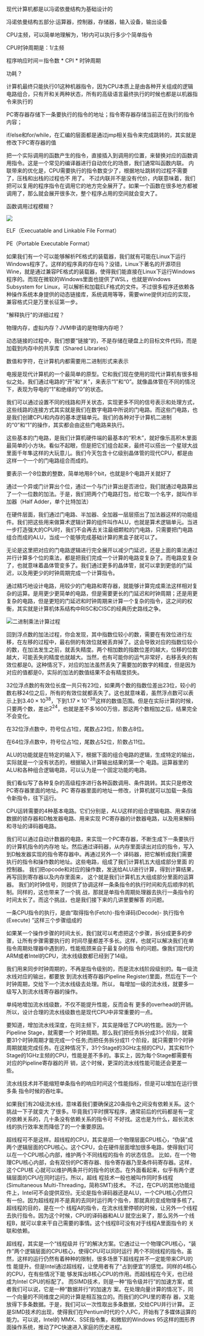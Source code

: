 
现代计算机都是以冯诺依曼结构为基础设计的

冯诺依曼结构五部分:运算器，控制器，存储器，输入设备，输出设备

CPU主频，可以简单地理解为，1秒内可以执行多少个简单指令

CPU时钟周期是：1/主频

程序响应时间＝指令数 * CPI * 时钟周期

功耗？

计算机最终只能执行01这种机器指令，因为CPU本质上是由各种开关组成的逻辑电路组合，只有开和关两种状态，所有的高级语言最终执行的时候也都是以机器指令来执行的

PC寄存器存储下一条要执行的指令的地址；指令寄存器存储当前正在执行的指令内容；

if/else和for/while，在汇编的层面都是通过jmp相关指令来完成跳转的，其实就是修改下PC寄存器的值

把一个实际调用的函数产生的指令，直接插入到调用的位置，来替换对应的函数调用指令。这是一个常见的编译器进行自动优化的场景，我们通常叫函数内联。
内联带来的优化是，CPU需要执行的指令数变少了，根据地址跳转的过程不需要了，压栈和出栈的过程也不 用了。
不过内联并不是没有代价，内联意味着，我们把可以复用的程序指令在调用它的地方完全展开了。如果一个函数在很多地方都被调用了，那么就会展开很多次，整个程序占用的空间就会变大了。

函数调用过程模糊？

![](https://fanchaoo-notebook.oss-cn-beijing.aliyuncs.com/img/WX20191009-105327@2x.png)

ELF（Execuatable and Linkable File Format）

PE（Portable Executable Format）

如果我们有一个可以能够解析PE格式的装载器，我们就有可能在Linux下运行Windows程序了。这样的程序真的存在吗？没错，Linux下著名的开源项目Wine，就是通过兼容PE格式的装载器，使得我们能直接在Linux下运行Windows程序的。而现在微软的Windows里面也提供了WSL，也就是Windows Subsystem for Linux，可以解析和加载ELF格式的文件。不过很多程序还依赖各种操作系统本身提供的动态链接库，系统调用等等，需要wine提供对应的实现，兼容格式只是万里长征第一步。


"解释执行"的详细过程？

物理内存，虚拟内存？JVM申请的是物理内存吧？

动态链接的过程中，我们想要“链接”的，不是存储在硬盘上的目标文件代码，而是加载到内存中的共享库（Shared Libraries）


数值和字符，在计算机内都需要用二进制形式来表示

电报是现代计算机的一个最简单的原型。它和我们现在使用的现代计算机有很多相似之处。我们通过电路的“开”和“关”，来表示“1”和“0”。就像晶体管在不同的情况下，表现为导电的“1”和绝缘的“0”的状态。

我们可以通过设置不同的线路和开关状态，实现更多不同的信号表示和处理方式，这些线路的连接方式其实就是我们在数字电路中所说的门电路。而这些门电路，也是我们创建CPU和内存的基本逻辑单元。我们的各种对于计算机二进制的“0”和“1”的操作，其实都会由这些门电路来执行。


这些基本的门电路，是我们计算机硬件端的最基本的“积木”，就好像乐高积木里面最简单的小方块。看似不起眼，但是把它们组合起来，最终可以搭出一个星球大战里面千年隼这样的大玩意儿。我们今天包含十亿级别晶体管的现代CPU，都是由这样一个一个的门电路组合而成的。


要表示一个8位数的整数，简单地用8个bit，也就是8个电路开关就好了


通过一个异或门计算出个位，通过一个与门计算出是否进位，我们就通过电路算出了一个一位数的加法。于是，我们把两个门电路打包，给它取一个名字，就叫作半加器（Half Adder，单个比特加法）


在硬件层面，我们通过门电路、半加器、全加器一层层搭出了加法器这样的功能组件。我们把这些用来做算术逻辑计算的组件叫作ALU，也就是算术逻辑单元。当进一步打造强大的CPU时，我们不会再去关注最细颗粒的门电路，只需要把门电路组合而成的ALU，当成一个能够完成基础计算的黑盒子就可以了。


无论是这里把对应的门电路逻辑进行完全展开以减少门延迟，还是上面的乘法通过并行计算多个位的乘法，都是把我们完成一个计算的电路变复杂了。而电路变复杂了，也就意味着晶体管变多了。我们通过更多的晶体管，就可以拿到更低的门延迟，以及用更少的时钟周期完成一个计算指令。

通过精巧地设计电路，用较少的门电路和寄存器，就能够计算完成乘法这样相对复杂的运算。是用更少更简单的电路，但是需要更长的门延迟和时钟周期；还是用更复杂的电路，但是更短的门延迟和时钟周期来计算一个复杂的指令，这之间的权衡，其实就是计算机体系结构中RISC和CISC的经典历史路线之争。

![二进制乘法计算过程](https://fanchaoo-notebook.oss-cn-beijing.aliyuncs.com/img/WechatIMG178.png)


回到浮点数的加法过程，你会发现，其中指数位较小的数，需要在有效位进行左移，在左移的过程中，最右侧的有效位就被丢弃掉了。这会导致对应的指数位较小的数，在加法发生之前，就丢失精度。两个相加数的指数位差的越大，位移的位数越大，可能丢失的精度也就越大。当然，也有可能你的运气非常好，右移丢失的有效位都是0。这种情况下，对应的加法虽然丢失了需要加的数字的精度，但是因为对应的值都是0，实际的加法的数值结果不会有精度损失。

32位浮点数的有效位长度一共只有23位，如果两个数的指数位差出23位，较小的数右移24位之后，所有的有效位就都丢失了。这也就意味着，虽然浮点数可以表示上到$3.40×10^{38}$，下到$1.17×10^{-38}$这样的数值范围。但是在实际计算的时候，只要两个数，差出$2^{24}$，也就是差不多1600万倍，那这两个数相加之后，结果完全不会变化。

在32位浮点数中，符号位占1位，尾数占23位，阶数占8位。

在64位浮点数中，符号位占1位，尾数占52位，阶数占11位。


ALU的功能就是在特定的输入下，根据下面的组合电路的逻辑，生成特定的输出，实际就是一个没有状态的，根据输入计算输出结果的第一个 电路。运算器里的ALU和各种组合逻辑电路，可以认为是一个固定功能的电路。

我们看似写了各种复杂的高级程序进行各种函数调用、条件跳转。其实只是修改PC寄存器里面的地址。PC 寄存器里面的地址一修改，计算机就可以加载一条指令新指令，往下运行。



CPU运转需要的4种基本电路。它们分别是，ALU这样的组合逻辑电路、用来存储数据的锁存器和D触发器电路、用来实现 PC寄存器的计数器电路，以及用来解码和寻址的译码器电路。



我们可以通过自动计数器的电路，来实现一个PC寄存器，不断生成下一条要执行的计算机指令的内存地 址。然后通过译码器，从内存里面读出对应的指令，写入到D触发器实现的指令寄存器中。再通过另外一个 译码器，把它解析成我们需要执行的指令和操作数的地址。这些电路，组成了我们计算机五大组成部分里面 的控制器。
我们把opcode和对应的操作数，发送给ALU进行计算，得到计算结果，再写回到寄存器以及内存里面来， 这个就是我们计算机五大组成部分里面的运算器。
我们的时钟信号，则提供了协调这样一条条指令的执行时间和先后顺序的机制。同样的，这也带来了一个挑
战，那就是单指令周期处理器去执行一条指令的时间太长了。而这个挑战，也是我们接下来的几讲里要解答
的问题。

一条CPU指令的执行，是由“取得指令(Fetch)-指令译码(Decode)- 执行指令(Execute) ”这样三个步骤组成的


如果某一个操作步骤的时间太长，我们就可以考虑把这个步骤，拆分成更多的步骤，让所有步骤需要执行的 时间尽量都差不多长。这样，也就可以解决我们在单指令周期处理器中遇到的，性能瓶颈来自于最复杂的指 令的问题。像我们现代的ARM或者Intel的CPU，流水线级数都已经到了14级。

我们用来同步时钟周期的，不再是指令级别的，而是流水线阶段级别的。每一级流水线对应的输出，都要放 到流水线寄存器(Pipeline Register)里面，然后在下一个时钟周期，交给下一个流水线级去处理。所以， 每增加一级的流水线，就要多一级写入到流水线寄存器的操作。

单纯地增加流水线级数，不仅不能提升性能，反而会有 更多的overhead的开销。所以，设计合理的流水线级数也是现代CPU中非常重要的一点。

要知道，增加流水线深度，在同主频下，其实是降低了CPU的性能。因为一个Pipeline Stage，就需要一个 时钟周期。那么我们把任务拆分成31个阶段，就需要31个时钟周期才能完成一个任务;而把任务拆分成11 个阶段，就只需要11个时钟周期就能完成任务。在这种情况下，31个Stage的3GHz主频的CPU，其实和11个 Stage的1GHz主频的CPU，性能是差不多的。事实上，因为每个Stage都需要有对应的Pipeline寄存器的开 销，这个时候，更深的流水线性能可能还会更差一些。


流水线技术并不能缩短单条指令的响应时间这个性能指标，但是可以增加在运行很多条 指令时候的吞吐率。

如果我们有20级流水线，意味着我们要确保这20条指令之间没有依赖关系。这个挑战一下子就变大 了很多。毕竟我们平时撰写程序，通常前后的代码都是有一定的依赖关系的，几十条没有依赖关系的指令可 不好找。这也是为什么，超长流水线的执行效率发而降低了的一个重要原因。



超线程可不是这样。超线程的CPU，其实是把一个物理层面CPU核心，“伪装”成两个逻辑层面的CPU核心。这个CPU，会在硬件层面增加很多电路，使得我们可以在一个CPU核心内部，维护两个不同线程的指令 的状态信息。
比如，在一个物理CPU核心内部，会有双份的PC寄存器、指令寄存器乃至条件码寄存器。这样，这个CPU核 心就可以维护两条并行的指令的状态。在外面看起来，似乎有两个逻辑层面的CPU在同时运行。所以，超线 程技术一般也被叫作同时多线程(Simultaneous Multi-Threading，简称SMT)技术。
不过，在CPU的其他功能组件上，Intel可不会提供双份。无论是指令译码器还是ALU，一个CPU核心仍然只 有一份。因为超线程并不是真的去同时运行两个指令，那就真的变成物理多核了。超线程的目的，是在一个 线程A的指令，在流水线里停顿的时候，让另外一个线程去执行指令。因为这个时候，CPU的译码器和ALU 就空出来了，那么另外一个线程B，就可以拿来干自己需要的事情。这个线程B可没有对于线程A里面指令的 关联和依赖。

超线程，其实是一个“线程级并 行”的解决方案。它通过让一个物理CPU核心，“装作”两个逻辑层面的CPU核心，使得CPU可以同时运行 两个不同线程的指令。虽然，这样的运行仍然有着种种的限制，很多场景下超线程并不一定能带来CPU的性 能提升。但是Intel通过超线程，让使用者有了“占到便宜”的感觉。同样的4核心的CPU，在有些情况下能 够发挥出8核心CPU的作用。而超线程在今天，也已经成为Intel CPU的标配了。
而SIMD技术，则是一种“指令级并行”的加速方案，或者我们可以说，它是一种“数据并行”的加速方 案。在处理向量计算的情况下，同一个向量的不同维度之间的计算是相互独立的。而我们的CPU里的寄存 器，又能放得下多条数据。于是，我们可以一次性取出多条数据，交给CPU并行计算。
正是SIMD技术的出现，使得我们在Pentium时代的个人PC，开始有了多媒体运算的能力。可以说，Intel的 MMX、SSE指令集，和微软的Windows 95这样的图形界面操作系统，推动了PC快速进入家庭的历史进程。
